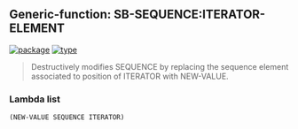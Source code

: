 ## Generic-function: SB-SEQUENCE:ITERATOR-ELEMENT
[![package](https://img.shields.io/badge/Package-SB--SEQUENCE-5f9ea0.svg?style=social&colorA=999999)](../) [![type](https://img.shields.io/badge/Type-Generic--Function-5f9ea0.svg?style=social&colorA=999999)](../#generic-function) 

> Destructively modifies SEQUENCE by replacing the sequence element
> associated to position of ITERATOR with NEW-VALUE.

### Lambda list
```
(NEW-VALUE SEQUENCE ITERATOR)
```
